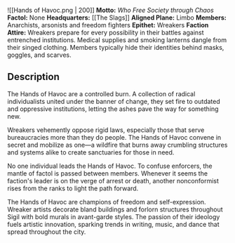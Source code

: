![[Hands of Havoc.png | 200]]
**Motto:** *Who Free Society through Chaos*
**Factol:** None
**Headquarters:** [[The Slags]]
**Aligned Plane:** Limbo
**Members:** Anarchists, arsonists and freedom fighters
**Epithet:** Wreakers
**Faction Attire:** Wreakers prepare for every possibility in their battles against entrenched institutions. Medical supplies and smoking lanterns dangle from their singed clothing. Members typically hide their identities behind masks, goggles, and scarves.

## Description

The Hands of Havoc are a controlled burn. A collection of radical individualists united under the banner of change, they set fire to outdated and oppressive institutions, letting the ashes pave the way for something new. 

Wreakers vehemently oppose rigid laws, especially those that serve bureaucracies more than they do people. The Hands of Havoc convene in secret and mobilize as one—a wildfire that burns away crumbling structures and systems alike to create sanctuaries for those in need. 

No one individual leads the Hands of Havoc. To confuse enforcers, the mantle of factol is passed between members. Whenever it seems the faction's leader is on the verge of arrest or death, another nonconformist rises from the ranks to light the path forward. 

The Hands of Havoc are champions of freedom and self-expression. Wreaker artists decorate bland buildings and forlorn structures throughout Sigil with bold murals in avant-garde styles. The passion of their ideology fuels artistic innovation, sparking trends in writing, music, and dance that spread throughout the city.
